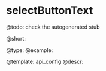 selectButtonText
=============

@todo:
	check the autogenerated stub


@short:
	

@type: 
@example:


@template:	api_config
@descr:


